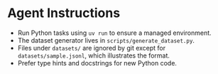 # Agent Instructions

- Run Python tasks using `uv run` to ensure a managed environment.
- The dataset generator lives in `scripts/generate_dataset.py`.
- Files under `datasets/` are ignored by git except for
  `datasets/sample.jsonl`, which illustrates the format.
- Prefer type hints and docstrings for new Python code.
